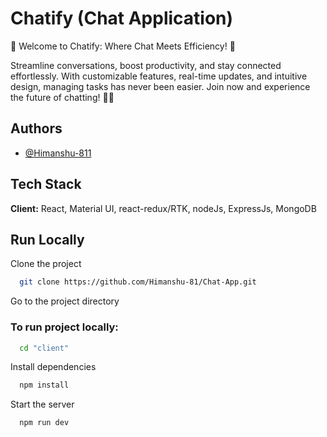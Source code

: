 
# Chatify (Chat Application)

🚀 Welcome to Chatify: Where Chat Meets Efficiency! 💬

Streamline conversations, boost productivity, and stay connected effortlessly. With customizable features, real-time updates, and intuitive design, managing tasks has never been easier. Join now and experience the future of chatting! 📱✨

## Authors

- [@Himanshu-811](https://github.com/Himanshu-81)


## Tech Stack

**Client:** React, Material UI, react-redux/RTK, nodeJs, ExpressJs, MongoDB



## Run Locally

Clone the project

```bash
  git clone https://github.com/Himanshu-81/Chat-App.git
```

Go to the project directory 

### To run project locally:

```bash
  cd "client"
```

Install dependencies

```bash
  npm install
```

Start the server

```bash
  npm run dev
```
